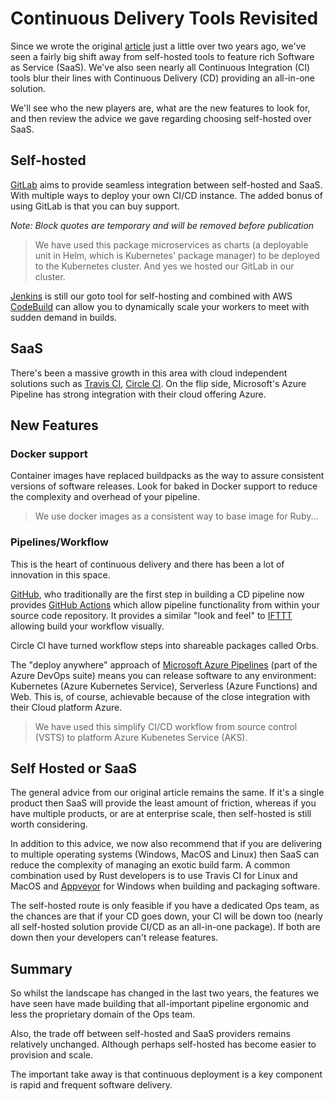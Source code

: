 # Continuous Delivery Tools Revisited

Since we wrote the original [article](https://www.madetech.com/blog/continuous-delivery-tools) just a little over two years ago, we've seen a fairly big shift away from self-hosted tools to feature rich Software as Service (SaaS). We've also seen nearly all Continuous Integration (CI) tools blur their lines with Continuous Delivery (CD) providing an all-in-one solution.

We'll see who the new players are, what are the new features to look for, and then review the advice we gave regarding choosing self-hosted over SaaS.

## Self-hosted

[GitLab](https://about.gitlab.com/pricing/#self-managed) aims to provide seamless integration between self-hosted and SaaS. With multiple ways to deploy your own CI/CD instance. The added bonus of using GitLab is that you can buy support.

*Note: Block quotes are temporary and will be removed before publication*

> We have used this package microservices as charts (a deployable unit in Helm, which is Kubernetes' package manager) to be deployed to the Kubernetes cluster. And yes we hosted our GitLab in our cluster.

[Jenkins](https://jenkins.io/) is still our goto tool for self-hosting and combined with AWS [CodeBuild](https://aws.amazon.com/codebuild/) can allow you to dynamically scale your workers to meet with sudden demand in builds.

## SaaS

There's been a massive growth in this area with cloud independent solutions such as [Travis CI](https://travis-ci.org/), [Circle CI](https://circleci.com/). On the flip side, Microsoft's Azure Pipeline has strong integration with their cloud offering Azure.

## New Features

### Docker support

Container images have replaced buildpacks as the way to assure consistent versions of software releases. Look for baked in Docker support to reduce the complexity and overhead of your pipeline.

> We use docker images as a consistent way to base image for Ruby...

### Pipelines/Workflow

This is the heart of continuous delivery and there has been a lot of innovation in this space.

[GitHub](https://github.com/), who traditionally are the first step in building a CD pipeline now provides [GitHub Actions](https://developer.github.com/actions/) which allow pipeline functionality from within your source code repository. It provides a similar "look and feel" to [IFTTT](https://ifttt.com/) allowing build your workflow visually.

Circle CI have turned workflow steps into shareable packages called Orbs.

The "deploy anywhere" approach of [Microsoft Azure Pipelines](https://azure.microsoft.com/en-us/services/devops/pipelines/) (part of the Azure DevOps suite) means you can release software to any environment: Kubernetes (Azure Kubernetes Service),  Serverless (Azure Functions) and Web. This is, of course, achievable because of the close integration with their Cloud platform Azure.

> We have used this simplify CI/CD workflow from source control (VSTS) to platform Azure Kubenetes Service (AKS).

## Self Hosted or SaaS

The general advice from our original article remains the same. If it's a single product then SaaS will provide the least amount of friction, whereas if you have multiple products, or are at enterprise scale, then self-hosted is still worth considering.

In addition to this advice, we now also recommend that if you are delivering to multiple operating systems (Windows, MacOS and Linux) then SaaS can reduce the complexity of managing an exotic build farm. A common combination used by Rust developers is to use Travis CI for Linux and MacOS and [Appveyor](https://duckduckgo.com/?q=appveyor&t=ffab&ia=web) for Windows when building and packaging software.

The self-hosted route is only feasible if you have a dedicated Ops team, as the chances are that if your CD goes down, your CI will be down too (nearly all self-hosted solution provide CI/CD as an all-in-one package). If both are down then your developers can't release features.

## Summary

So whilst the landscape has changed in the last two years, the features we have seen have made building that all-important pipeline ergonomic and less the proprietary domain of the Ops team.

Also, the trade off between self-hosted and SaaS providers remains relatively unchanged. Although perhaps self-hosted has become easier to provision and scale.

The important take away is that continuous deployment is a key component is rapid and frequent software delivery.